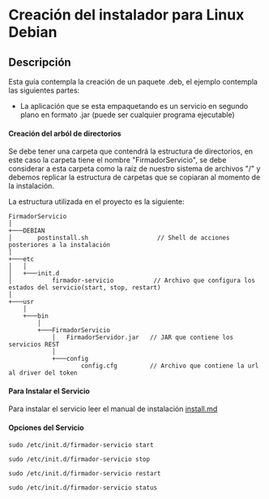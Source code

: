 # Creación del instalador para Linux Debian

## Descripción

Esta guía contempla la creación de un paquete .deb, el ejemplo contempla las siguientes partes:

- La aplicación que se esta empaquetando es un servicio en segundo plano en formato .jar (puede ser cualquier programa ejecutable)

#### Creación del arból de directorios
Se debe tener una carpeta que contendrá la estructura de directorios, en este caso la carpeta tiene el nombre "FirmadorServicio", se debe considerar a esta carpeta como la raíz de nuestro sistema de archivos "/" y debemos replicar la estructura de carpetas que se copiaran al momento de la instalación.

La estructura utilizada en el proyecto es la siguiente:

```
FirmadorServicio    
│
+───DEBIAN                              
│       postinstall.sh                   // Shell de acciones posteriores a la instalación
│   
+───etc                                 
│   │   
│   +───init.d
│           firmador-servicio           // Archivo que configura los estados del servicio(start, stop, restart)
│   
+───usr
    │   
    +───bin
        │   
        +───FirmadorServicio
            │   FirmadorServidor.jar   // JAR que contiene los servicios REST
            │   
            +───config
                    config.cfg         // Archivo que contiene la url al driver del token

```

#### Para Instalar el Servicio

Para instalar el servicio leer el manual de instalación [install.md](https://gitlab.geo.gob.bo/firmador_estatal/firmador-instaladores/blob/master/linux/install.md)

#### Opciones del Servicio

```
sudo /etc/init.d/firmador-servicio start

sudo /etc/init.d/firmador-servicio stop

sudo /etc/init.d/firmador-servicio restart

sudo /etc/init.d/firmador-servicio status
```
